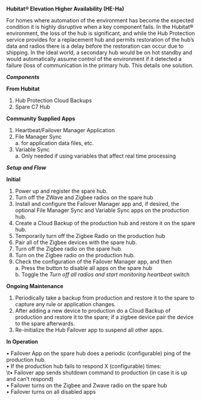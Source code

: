 <b>Hubitat® Elevation Higher Availability (HE-Ha)</b>

For homes where automation of the environment has become the expected condition it is highly disruptive when a key component fails.  In the Hubitat® environment, the loss of the hub is significant, and while the Hub Protection service provides for a replacement hub and permits restoration of the hub’s data and radios there is a delay before the restoration can occur due to shipping.  In the ideal world, a secondary hub would be on hot standby and would automatically assume control of the environment if it detected a failure (loss of communication in the primary hub.  This details one solution.

<b><i>Components</i></b>

<b>From Hubitat</b>
  1.	Hub Protection Cloud Backups
  2.	Spare C7 Hub 

<b>Community Supplied Apps</b>

  1.	Heartbeat/Failover Manager Application
  2.	File Manager Sync      
    a.	for application data files, etc.
  3.	Variable Sync      
    a.	Only needed if using variables that affect real time processing 

<b><i>Setup and Flow</i></b>

<b>Initial</b>

  1.	Power up and register the spare hub.
  2.	Turn off the ZWave and Zigbee radios on the spare hub
  3.	Install and configure the Failover Manager app and, if desired, the optional File Manager Sync and Variable Sync apps on the production hub.
  4.	Create a Cloud Backup of the production hub and restore it on the spare hub.
  5.	Temporarily turn off the Zigbee Radio on the production hub
  6.	Pair all of the Zigbee devices with the spare hub.
  7.	Turn off the Zigbee radio on the spare hub.
  8.	Turn on the Zigbee radio on the production hub.
  9.  Check the configuration of the Failover Manager app, and then      
    a. Press the button to disable all apps on the spare hub      
    b. Toggle the <i>Turn off all radios and start monitoring heartbeat</i> switch

<b>Ongoing Maintenance</b>

  1.	Periodically take a backup from production and restore it to the spare to capture any rule or application changes.
  2.	After adding a new device to production do a Cloud Backup of production and restore it to the spare; if a zigbee device pair the device to the spare afterwards.
  3.	Re-initialize the Hub Failover app to suspend all other apps.

  <b>In Operation</b>

  •	Failover App on the spare hub does a periodic (configurable) ping of the production hub.  
  •	If the production hub fails to respond X (configurable) times:      
\t•	Failover app sends shutdown command to production (in case it is up and can’t respond)      
    •	Failover turns on the Zigbee and Zwave radio on the spare hub      
    •	Failover turns on all disabled apps
